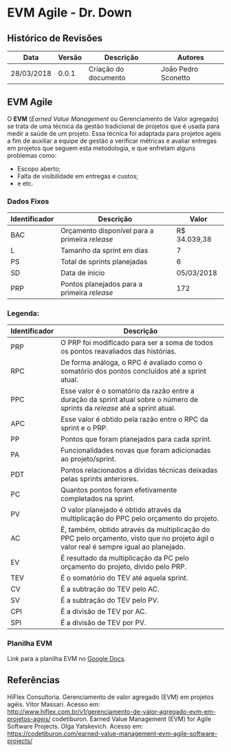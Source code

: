 # EVM Agile - Dr. Down

## Histórico de Revisões
| Data | Versão | Descrição | Autores |
| --- | --- | --- | --- |
| 28/03/2018 | 0.0.1 | Criação do documento | João Pedro Sconetto |

## EVM Agile

O __EVM__ (_Earned Value Management_ ou Gerenciamento de Valor agregado) se trata de uma técnica da gestão tradicional de projetos que é usada para medir a saúde de um projeto. Essa técnica foi adaptada para projetos agéis a fim de auxiliar a equipe de gestão a verificar métricas e avaliar entregas em projetos que seguem esta metodologia, e que enfretam alguns problemas como:
- Escopo aberto;
- Falta de visibilidade em entregas e custos;
- e etc.

### Dados Fixos
| Identificador | Descrição | Valor |
| --- | --- | --- |
| BAC | Orçamento disponível para a primeira _release_ | R$ 34.039,38 |
| L | Tamanho da sprint em dias | 7 |
| PS | Total de sprints planejadas | 6 |
| SD	| Data de início | 05/03/2018 |
| PRP | Pontos planejados para a primeira _release_ | 172 |

### Legenda:
| Identificador | Descrição |
| --- | --- | 
| PRP | O PRP foi modificado para ser a soma de todos os pontos reavaliados das histórias. |
| RPC | De forma análoga, o RPC é avaliado como o somatório dos pontos concluídos até a sprint atual. |
| PPC | Esse valor é o somatório da razão entre a duração da sprint atual sobre o número de sprints da _release_ até a sprint atual. |
| APC | Esse valor é obtido pela razão entre o RPC da sprint e o PRP. |
| PP | Pontos que foram planejados para cada sprint. |
| PA | Funcionalidades novas que foram adicionadas ao projeto/sprint. |
| PDT | Pontos relacionados a dívidas técnicas deixadas pelas sprints anteriores. |
| PC | Quantos pontos foram efetivamente completados na sprint. |
| PV | O valor planejado é obtido através da multiplicação do PPC pelo orçamento do projeto. |
| AC | É, também, obtido através da multiplicação do PPC pelo orçamento, visto que no projeto ágil o valor real é sempre igual ao planejado. |
| EV | É resultado da multiplicação da PC pelo orçamento do projeto, divido pelo PRP. |
| TEV | É o somatório do TEV até aquela sprint. |
| CV | É a subtração do TEV pelo AC. |
| SV | É a subtração do TEV pelo PV. |
| CPI | É a divisão de TEV por AC. |
| SPI | É a divisão de TEV por PV. |

### Planilha EVM
Link para a planilha EVM no [Google Docs](https://docs.google.com/spreadsheets/d/1ZHlVvq_5Sjnyp-sH-7Zfn_KFYzFxoZwtOBWQ92yfd3M/edit?usp=sharing).

## Referências
HiFlex Consultoria. Gerenciamento de valor agregado (EVM)  em projetos agéis. Vitor Massari. Acesso em: <http://www.hiflex.com.br/v1/gerenciamento-de-valor-agregado-evm-em-projetos-ageis/>
codetiburon. Earned Value Management (EVM) for Agile Software Projects. Olga Yatskevich. Acesso em: <https://codetiburon.com/earned-value-management-evm-agile-software-projects/>
